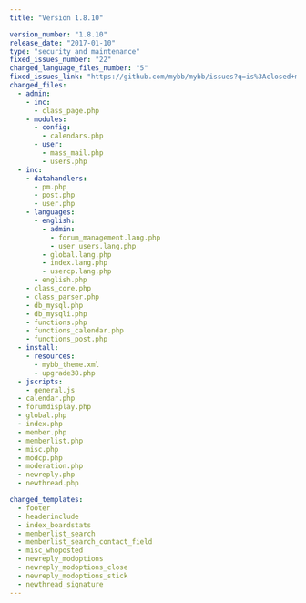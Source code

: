 ```yaml
---
title: "Version 1.8.10"

version_number: "1.8.10"
release_date: "2017-01-10"
type: "security and maintenance"
fixed_issues_number: "22"
changed_language_files_number: "5"
fixed_issues_link: "https://github.com/mybb/mybb/issues?q=is%3Aclosed+milestone%3A1.8.10"
changed_files:
  - admin:
    - inc:
      - class_page.php
    - modules:
      - config:
        - calendars.php
      - user:
        - mass_mail.php
        - users.php
  - inc:
    - datahandlers:
      - pm.php
      - post.php
      - user.php
    - languages:
      - english:
        - admin:
          - forum_management.lang.php
          - user_users.lang.php
        - global.lang.php
        - index.lang.php
        - usercp.lang.php
      - english.php
    - class_core.php
    - class_parser.php
    - db_mysql.php
    - db_mysqli.php
    - functions.php
    - functions_calendar.php
    - functions_post.php
  - install:
    - resources:
      - mybb_theme.xml
      - upgrade38.php
  - jscripts:
    - general.js
  - calendar.php
  - forumdisplay.php
  - global.php
  - index.php
  - member.php
  - memberlist.php
  - misc.php
  - modcp.php
  - moderation.php
  - newreply.php
  - newthread.php

changed_templates:
  - footer
  - headerinclude
  - index_boardstats
  - memberlist_search
  - memberlist_search_contact_field
  - misc_whoposted
  - newreply_modoptions
  - newreply_modoptions_close
  - newreply_modoptions_stick
  - newthread_signature
---
```

